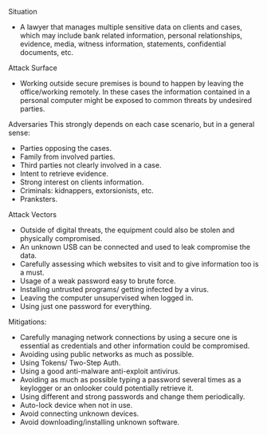 Situation
- A lawyer that manages multiple sensitive data on clients and cases, which may include bank related information, personal relationships, evidence, media, witness information, statements, confidential documents, etc.

Attack Surface
- Working outside secure premises is bound to happen by leaving the office/working remotely. In these cases the information contained in a personal computer might be exposed to common threats by undesired parties.

Adversaries
This strongly depends on each case scenario, but in a general sense:
- Parties opposing the cases.
- Family from involved parties.
- Third parties not clearly involved in a case.
- Intent to retrieve evidence.
- Strong interest on clients information.
- Criminals: kidnappers, extorsionists, etc.
- Pranksters.

Attack Vectors
- Outside of digital threats, the equipment could also be stolen and physically compromised.
- An unknown USB can be connected and used to leak compromise the data.
- Carefully assessing which websites to visit and to give information too is a must.
- Usage of a weak password easy to brute force.
- Installing untrusted programs/ getting infected by a virus.
- Leaving the computer unsupervised when logged in.
- Using just one password for everything.

Mitigations:
- Carefully managing network connections by using a secure one is essential as credentials and other information could be compromised.
- Avoiding using public networks as much as possible.
- Using Tokens/ Two-Step Auth.
- Using a good anti-malware anti-exploit antivirus.
- Avoiding as much as possible typing a password several times as a keylogger or an onlooker could potentially retrieve it.
- Using different and strong passwords and change them periodically.
- Auto-lock device when not in use.
- Avoid connecting unknown devices.
- Avoid downloading/installing unknown software.